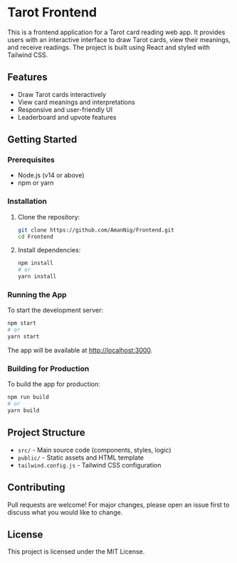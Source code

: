 # Tarot Frontend

This is a frontend application for a Tarot card reading web app. It provides users with an interactive interface to draw Tarot cards, view their meanings, and receive readings. The project is built using React and styled with Tailwind CSS.

## Features
- Draw Tarot cards interactively
- View card meanings and interpretations
- Responsive and user-friendly UI
- Leaderboard and upvote features

## Getting Started

### Prerequisites
- Node.js (v14 or above)
- npm or yarn

### Installation
1. Clone the repository:
   ```sh
   git clone https://github.com/AmanNig/Frontend.git
   cd Frontend
   ```
2. Install dependencies:
   ```sh
   npm install
   # or
   yarn install
   ```

### Running the App
To start the development server:
```sh
npm start
# or
yarn start
```
The app will be available at [http://localhost:3000](http://localhost:3000).

### Building for Production
To build the app for production:
```sh
npm run build
# or
yarn build
```

## Project Structure
- `src/` - Main source code (components, styles, logic)
- `public/` - Static assets and HTML template
- `tailwind.config.js` - Tailwind CSS configuration

## Contributing
Pull requests are welcome! For major changes, please open an issue first to discuss what you would like to change.

## License
This project is licensed under the MIT License. 